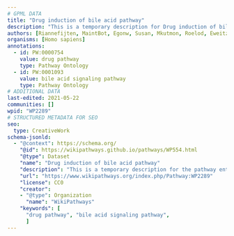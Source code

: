 ```yaml
---
# GPML DATA
title: "Drug induction of bile acid pathway"
description: "This is a temporary description for Drug induction of bile acid pathway"
authors: [Riannefijten, MaintBot, Egonw, Susan, Mkutmon, Roelod, Eweitz]
organisms: [Homo sapiens]
annotations:
  - id: PW:0000754
    value: drug pathway
    type: Pathway Ontology
  - id: PW:0001093
    value: bile acid signaling pathway
    type: Pathway Ontology
# ADDITIONAL DATA
last-edited: 2021-05-22
communities: []
wpid: "WP2289"
# STRUCTURED METADATA FOR SEO
seo:
  type: CreativeWork
schema-jsonld:
  - "@context": https://schema.org/
    "@id": https://wikipathways.github.io/pathways/WP554.html
    "@type": Dataset
    "name": "Drug induction of bile acid pathway"
    "description": "This is a temporary description for the pathway entitled: Drug induction of bile acid pathway"
    "url": "https://www.wikipathways.org/index.php/Pathway:WP2289"
    "license": CC0
    "creator":
    - "@type": Organization
      "name": "WikiPathways"
    "keywords": [
      "drug pathway", "bile acid signaling pathway",
      ]
---
```

